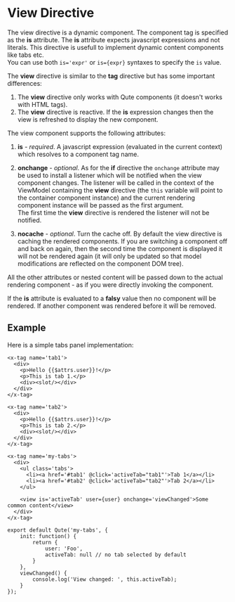 # View Directive

The view directive is a dynamic component. The component tag is specified as the **is** attribute. The **is** attribute expects javascript expressions and not literals. This directive is usefull to implement dynamic content components like tabs etc.  \
You can use both `is='expr'` or `is={expr}` syntaxes to specify the `is` value.

The **view** directive is similar to the **tag** directive but has some important differences:

1. The **view** directive only works with Qute components (it doesn't works with HTML tags).
2. The **view** directive is reactive. If the **is** expression changes then the view is refreshed to display the new component.

The view component supports the following attributes:

1. **is** - *required*. A javascript expression (evaluated in the current context) which resolves to a component tag name.
2. **onchange** - *optional*. As for the **if** directive the `onchange` attribute may be used to install a listener which 	will be notified when the view component changes.
The listener will be called in the context of the ViewModel containing the **view** directive (the `this` variable will point to the container component instance) and the current rendering component instance will be passed as the first argument.  \
The first time the **view** directive is rendered the listener will not be notified.

3. **nocache** - *optional*. Turn the cache off.
By default the view directive is caching the rendered components. If you are switching a component off and  back on again, then the second time the component is displayed it will not be rendered again (it will only be updated so that model modifications are reflected on the component DOM tree).

All the other attributes or nested content will be passed down to the actual rendering component - as if you were directly invoking the component.

If the **is** attribute is evaluated to a **falsy** value then no component will be rendered. If another component was rendered before it will be removed.


## Example

Here is a simple tabs panel implementation:

```jsq
<x-tag name='tab1'>
  <div>
  	<p>Hello {{$attrs.user}}!</p>
  	<p>This is tab 1.</p>
  	<div><slot/></div>
  </div>
</x-tag>

<x-tag name='tab2'>
  <div>
  	<p>Hello {{$attrs.user}}!</p>
  	<p>This is tab 2.</p>
  	<div><slot/></div>
  </div>
</x-tag>

<x-tag name='my-tabs'>
  <div>
	<ul class='tabs'>
	  <li><a href='#tab1' @click='activeTab="tab1"'>Tab 1</a></li>
	  <li><a href='#tab2' @click='activeTab="tab2"'>Tab 2</a></li>
	</ul>

	<view is='activeTab' user={user} onchange='viewChanged'>Some common content</view>
  </div>
</x-tag>

export default Qute('my-tabs', {
	init: function() {
		return {
			user: 'Foo',
			activeTab: null // no tab selected by default
		}
	},
	viewChanged() {
		console.log('View changed: ', this.activeTab);
	}
});
```



